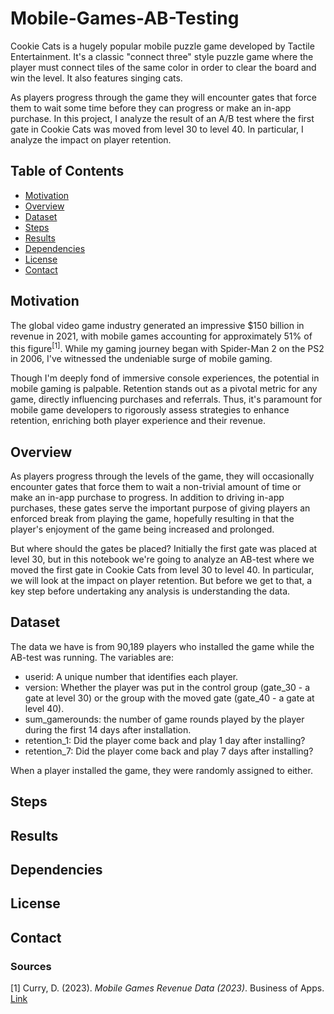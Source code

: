 # Mobile-Games-AB-Testing
Cookie Cats is a hugely popular mobile puzzle game developed by Tactile Entertainment. It's a classic "connect three" style puzzle game where the player must connect tiles of the same color in order to clear the board and win the level. It also features singing cats.

As players progress through the game they will encounter gates that force them to wait some time before they can progress or make an in-app purchase. In this project, I analyze the result of an A/B test where the first gate in Cookie Cats was moved from level 30 to level 40. In particular, I analyze the impact on player retention.

## Table of Contents
- [Motivation](#motivation)
- [Overview](#overview)
- [Dataset](#dataset)
- [Steps](#steps)
- [Results](#results)
- [Dependencies](#dependencies)
- [License](#license)
- [Contact](#contact)


## Motivation
The global video game industry generated an impressive $150 billion in revenue in 2021, with mobile games accounting for approximately 51% of this figure<sup>[1]</sup>. While my gaming journey began with Spider-Man 2 on the PS2 in 2006, I've witnessed the undeniable surge of mobile gaming.

Though I'm deeply fond of immersive console experiences, the potential in mobile gaming is palpable. Retention stands out as a pivotal metric for any game, directly influencing purchases and referrals. Thus, it's paramount for mobile game developers to rigorously assess strategies to enhance retention, enriching both player experience and their revenue.

## Overview
As players progress through the levels of the game, they will occasionally encounter gates that force them to wait a non-trivial amount of time or make an in-app purchase to progress. In addition to driving in-app purchases, these gates serve the important purpose of giving players an enforced break from playing the game, hopefully resulting in that the player's enjoyment of the game being increased and prolonged.

But where should the gates be placed? Initially the first gate was placed at level 30, but in this notebook we're going to analyze an AB-test where we moved the first gate in Cookie Cats from level 30 to level 40. In particular, we will look at the impact on player retention. But before we get to that, a key step before undertaking any analysis is understanding the data.

## Dataset

The data we have is from 90,189 players who installed the game while the AB-test was running. The variables are:

- userid: A unique number that identifies each player.
- version: Whether the player was put in the control group (gate_30 - a gate at level 30) or the group with the moved gate (gate_40 - a gate at level 40).
- sum_gamerounds: the number of game rounds played by the player during the first 14 days after installation.
- retention_1: Did the player come back and play 1 day after installing?
- retention_7: Did the player come back and play 7 days after installing?

When a player installed the game, they were randomly assigned to either.

## Steps

## Results

## Dependencies

## License

## Contact

### Sources
[1] Curry, D. (2023). _Mobile Games Revenue Data (2023)_. Business of Apps. [Link](https://www.businessofapps.com/data/mobile-games-revenue/#:~:text=Even%20though%20mobile%20games%20still,of%20all%20revenue%20in%202021.)

